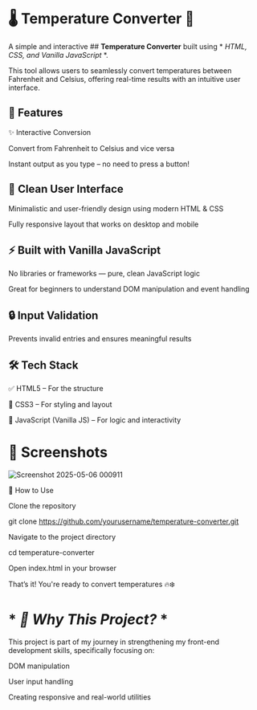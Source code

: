# **🌡️ Temperature Converter 🔁**


A simple and interactive ## **Temperature Converter** built using * *HTML, CSS, and Vanilla JavaScript* *. 

This tool allows users to seamlessly convert temperatures between Fahrenheit and Celsius, offering real-time results with an intuitive user interface.


## **🚀 Features**

✨ Interactive Conversion

Convert from Fahrenheit to Celsius and vice versa

Instant output as you type – no need to press a button!

## **🎨 Clean User Interface**

Minimalistic and user-friendly design using modern HTML & CSS

Fully responsive layout that works on desktop and mobile

## **⚡ Built with Vanilla JavaScript**

No libraries or frameworks — pure, clean JavaScript logic

Great for beginners to understand DOM manipulation and event handling

## **🔒 Input Validation**

Prevents invalid entries and ensures meaningful results

## **🛠️ Tech Stack**

✅ HTML5 – For the structure

🎨 CSS3 – For styling and layout

🧠 JavaScript (Vanilla JS) – For logic and interactivity

# **📸 Screenshots**
![Screenshot 2025-05-06 000911](https://github.com/user-attachments/assets/94a6959c-ef9c-4b02-a05c-b2dacc3bea56)

📁 How to Use

Clone the repository

git clone https://github.com/yourusername/temperature-converter.git

Navigate to the project directory

cd temperature-converter

Open index.html in your browser

That’s it! You're ready to convert temperatures 🔥❄️

# * *📌 Why This Project?* * 

This project is part of my journey in strengthening my front-end development skills, specifically focusing on:

DOM manipulation

User input handling

Creating responsive and real-world utilities
